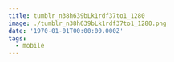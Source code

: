 ```yaml
---
title: tumblr_n38h639bLk1rdf37to1_1280
image: ./tumblr_n38h639bLk1rdf37to1_1280.png
date: '1970-01-01T00:00:00.000Z'
tags:
  - mobile
---
```


